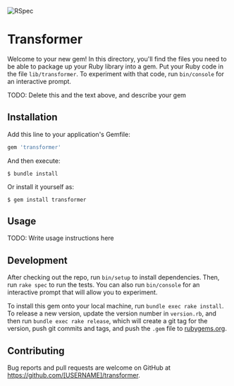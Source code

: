 ![RSpec](https://github.com/magnet-team/transformer/.github/workflows/rspec/badge.svg)

# Transformer

Welcome to your new gem! In this directory, you'll find the files you need to be able to package up your Ruby library into a gem. Put your Ruby code in the file `lib/transformer`. To experiment with that code, run `bin/console` for an interactive prompt.

TODO: Delete this and the text above, and describe your gem

## Installation

Add this line to your application's Gemfile:

```ruby
gem 'transformer'
```

And then execute:

    $ bundle install

Or install it yourself as:

    $ gem install transformer

## Usage

TODO: Write usage instructions here

## Development

After checking out the repo, run `bin/setup` to install dependencies. Then, run `rake spec` to run the tests. You can also run `bin/console` for an interactive prompt that will allow you to experiment.

To install this gem onto your local machine, run `bundle exec rake install`. To release a new version, update the version number in `version.rb`, and then run `bundle exec rake release`, which will create a git tag for the version, push git commits and tags, and push the `.gem` file to [rubygems.org](https://rubygems.org).

## Contributing

Bug reports and pull requests are welcome on GitHub at https://github.com/[USERNAME]/transformer.

